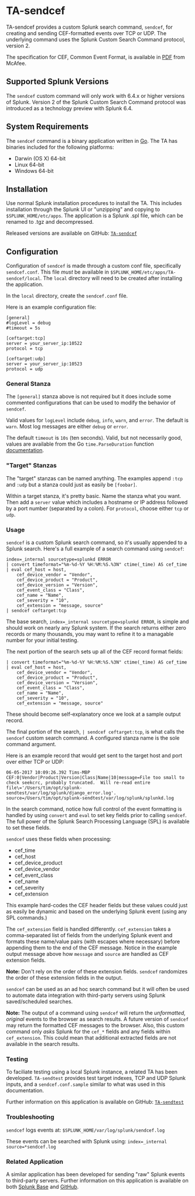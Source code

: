 # TA-sendcef

TA-sendcef provides a custom Splunk search command, `sendcef`, for creating and sending CEF-formatted events over TCP or UDP. The underlying command uses the Splunk Custom Search Command protocol, version 2.

The specification for CEF, Common Event Format, is available in [PDF](https://kc.mcafee.com/resources/sites/MCAFEE/content/live/CORP_KNOWLEDGEBASE/78000/KB78712/en_US/CEF_White_Paper_20100722.pdf) from McAfee.

## Supported Splunk Versions

The `sendcef` custom command will only work with 6.4.x or higher versions of Splunk. Version 2 of the Splunk Custom Search Command protocol was introduced as a technology preview with Splunk 6.4.

## System Requirements

The `sendcef` command is a binary application written in [Go](https://golang.org). The TA has binaries included for the following platforms:
 * Darwin (OS X) 64-bit
 * Linux 64-bit
 * Windows 64-bit

## Installation

Use normal Splunk installation procedures to install the TA. This includes installation through the Splunk UI or "unzipping" and copying to `$SPLUNK_HOME/etc/apps`. The application is a Splunk .spl file, which can be renamed to .tgz and decompressed.

Released versions are available on GitHub: [`TA-sendcef`](https://github.com/triddell/TA-sendcef/releases)

## Configuration

Configuration of `sendcef` is made through a custom conf file, specifically `sendcef.conf`. This file *must* be available in `$SPLUNK_HOME/etc/apps/TA-sendcef/local`. The `local` directory will need to be created after installing the application.

In the `local` directory, create the `sendcef.conf` file.

Here is an example configuration file:

```
[general]
#logLevel = debug
#timeout = 5s

[ceftarget:tcp]
server = your_server_ip:10522
protocol = tcp

[ceftarget:udp]
server = your_server_ip:10523
protocol = udp
```

### General Stanza

The `[general]` stanza above is not required but it does include some commented configurations that can be used to modify the behavior of `sendcef`.

Valid values for `logLevel` include `debug`, `info`, `warn`, and `error`. The default is `warn`. Most log messages are either `debug` or `error`.

The default `timeout` is `10s` (ten seconds). Valid, but not necessarily good, values are available from the Go `time.ParseDuration` function [documentation](https://golang.org/pkg/time/#ParseDuration).

### "Target" Stanzas

The "target" stanzas can be named anything. The examples append `:tcp` and `:udp` but a stanza could just as easily be `[foobar]`.

Within a target stanza, it's pretty basic. Name the stanza what you want. Then add a `server` value which includes a hostname or IP address followed by a port number (separated by a colon). For `protocol`, choose either `tcp` or `udp`.

### Usage

`sendcef` is a custom Splunk search command, so it's usually appended to a Splunk search. Here's a full example of a search command using `sendcef`:

```
index=_internal sourcetype=splunkd ERROR 
| convert timeformat="%m-%d-%Y %H:%M:%S.%3N" ctime(_time) AS cef_time 
| eval cef_host = host, 
    cef_device_vendor = "Vendor", 
    cef_device_product = "Product", 
    cef_device_version = "Version", 
    cef_event_class = "Class", 
    cef_name = "Name", 
    cef_severity = "10", 
    cef_extension = "message, source" 
| sendcef ceftarget:tcp
```

The base search, `index=_internal sourcetype=splunkd ERROR`, is simple and should work on nearly any Splunk system. If the search returns either zero records or many thousands, you may want to refine it to a managable number for your initial testing.

The next portion of the search sets up all of the CEF record format fields:

```
| convert timeformat="%m-%d-%Y %H:%M:%S.%3N" ctime(_time) AS cef_time 
| eval cef_host = host, 
    cef_device_vendor = "Vendor", 
    cef_device_product = "Product", 
    cef_device_version = "Version", 
    cef_event_class = "Class", 
    cef_name = "Name", 
    cef_severity = "10", 
    cef_extension = "message, source" 
```

These should become self-explanatory once we look at a sample output record.

The final portion of the search, `| sendcef ceftarget:tcp`, is what calls the `sendcef` custom search command. A configured stanza name is the sole command argument.

Here is an example record that would get sent to the target host and port over either TCP or UDP:

```
06-05-2017 10:09:26.392 Tims-MBP CEF:0|Vendor|Product|Version|Class|Name|10|message=File too small to check seekcrc, probably truncated.  Will re-read entire file\='/Users/tim/opt/splunk-sendtest/var/log/splunk/django_error.log'. source=/Users/tim/opt/splunk-sendtest/var/log/splunk/splunkd.log
```

In the search command, notice how full control of the event formatting is handled by using `convert` and `eval` to set key fields prior to calling `sendcef`. The full power of the Splunk Search Processing Language (SPL) is available to set these fields.

`sendcef` uses these fields when processing:
 * cef_time 
 * cef_host
 * cef_device_product
 * cef_device_vendor
 * cef_event_class
 * cef_name
 * cef_severity
 * cef_extension

This example hard-codes the CEF header fields but these values could just as easily be dynamic and based on the underlying Splunk event (using any SPL commands.)

The `cef_extension` field is handled differently. `cef_extension` takes a comma-separated list of fields from the underlying Splunk event and formats these name/value pairs (with escapes where necessary) before appending them to the end of the CEF message. Notice in the example output message above how `message` and `source` are handled as CEF extension fields.

**Note:** Don't rely on the order of these extension fields. `sendcef` randomizes the order of these extension fields in the output.

`sendcef` can be used as an ad hoc search command but it will often be used to automate data integration with third-party servers using Splunk saved/scheduled searches.

**Note:** The output of a command using `sendcef` will return the *unformatted, original* events to the browser as search results. A future version of `sendcef` may return the formatted CEF messages to the browser. Also, this custom command only *asks* Splunk for the `cef_*` fields and any fields within `cef_extension`. This could mean that additional extracted fields are not available in the search results.

### Testing

To faciliate testing using a local Splunk instance, a related TA has been developed. `TA-sendtest` provides test target indexes, TCP and UDP Splunk inputs, and a `sendcef.conf.sample` similar to what was used in this documentation.

Further information on this application is available on GitHub: [`TA-sendtest`](https://github.com/triddell/TA-sendtest)

### Troubleshooting

`sendcef` logs events at: `$SPLUNK_HOME/var/log/splunk/sendcef.log`

These events can be searched with Splunk using: `index=_internal source=*sendcef.log`

### Related Application

A similar application has been developed for sending "raw" Splunk events to third-party servers. Further information on this application is available on both [Splunk Base](https://splunkbase.splunk.com/app/3624/) and [GitHub](https://github.com/triddell/TA-sendraw).